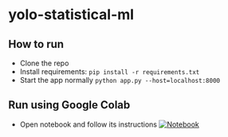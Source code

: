 # yolo-statistical-ml

## How to run
- Clone the repo
- Install requirements: ```pip install -r requirements.txt```
- Start the app normally ```python app.py --host=localhost:8000```

## Run using Google Colab
- Open notebook and follow its instructions [![Notebook](https://colab.research.google.com/assets/colab-badge.svg)](https://colab.research.google.com/drive/1SFDqNEQA9hrVA6zFn7wb0il-wV2Unou8?usp=sharing)
